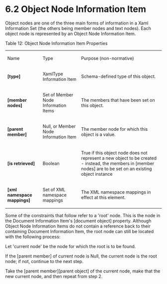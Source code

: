 <html dir="LTR" xmlns:mshelp="http://msdn.microsoft.com/mshelp" xmlns:ddue="http://ddue.schemas.microsoft.com/authoring/2003/5" xmlns:xlink="http://www.w3.org/1999/xlink" xmlns:tool="http://www.microsoft.com/tooltip"><body><input type="hidden" id="userDataCache" class="userDataStyle"><input type="hidden" id="hiddenScrollOffset"><img id="dropDownImage" style="display:none; height:0; width:0;" src="../local/drpdown.gif"><img id="dropDownHoverImage" style="display:none; height:0; width:0;" src="../local/drpdown_orange.gif"><img id="collapseImage" style="display:none; height:0; width:0;" src="../local/collapse.gif"><img id="expandImage" style="display:none; height:0; width:0;" src="../local/exp.gif"><img id="collapseAllImage" style="display:none; height:0; width:0;" src="../local/collall.gif"><img id="expandAllImage" style="display:none; height:0; width:0;" src="../local/expall.gif"><img id="copyImage" style="display:none; height:0; width:0;" src="../local/copycode.gif"><img id="copyHoverImage" style="display:none; height:0; width:0;" src="../local/copycodeHighlight.gif"><div id="header"><h1 class="heading">6.2 Object Node Information Item</h1></div><div id="mainSection"><div id="mainBody"><div id="allHistory" class="saveHistory" onsave="saveAll()" onload="loadAll()"></div>




<p xmlns:wsd="http://wsdev.schemas.microsoft.com/authoring/2008/2" xmlns:msxsl="urn:schemas-microsoft-com:xslt" xmlns:script="urn:script" xmlns:build="urn:build">
<div id="sectionSection0" class="section" name="collapseableSection"><content xmlns="http://ddue.schemas.microsoft.com/authoring/2003/5" xmlns:wsd="http://wsdev.schemas.microsoft.com/authoring/2008/2" xmlns:msxsl="urn:schemas-microsoft-com:xslt" xmlns:script="urn:script" xmlns:build="urn:build">
				</content></div><div id="sectionSection1" class="section" name="collapseableSection"><content xmlns="http://ddue.schemas.microsoft.com/authoring/2003/5" xmlns:wsd="http://wsdev.schemas.microsoft.com/authoring/2008/2" xmlns:msxsl="urn:schemas-microsoft-com:xslt" xmlns:script="urn:script" xmlns:build="urn:build">
					<p xmlns="">Object nodes are one of the three main forms of information in a <mshelp:link keywords="777958b9-a118-4747-94cf-6f138abc56ef" tabindex="0">Xaml Information Set</mshelp:link> (the others being member nodes and text nodes). Each object node is represented by an Object Node Information Item.</p>
					<p xmlns="">Table 12: Object Node Information Item Properties</p>
					<p xmlns=""><b></b></p><table class="ProtocolAuthoredTable" xmlns=""><tr>
								<td id="ShadedCell">
									<p>Name</p>
								</td>
								<td id="ShadedCell">
									<p>Type</p>
								</td>
								<td id="ShadedCell">
									<p>Purpose (non-normative)</p>
								</td>
							</tr><tr>
							<td>
								<p>
									<b>[type]</b>
								</p>
							</td>
							<td>
								<p>
									<mshelp:link keywords="2c66ed32-eead-44a7-847d-baabda0d2856" tabindex="0">XamlType Information Item</mshelp:link>
								</p>
							</td>
							<td>
								<p>Schema-defined type of this object.</p>
							</td>
						</tr><tr>
							<td>
								<p>
									<b>[member nodes]</b>
								</p>
							</td>
							<td>
								<p>Set of <mshelp:link keywords="332b6dfa-e78e-4956-8302-3d901547e19e" tabindex="0">Member Node Information Items</mshelp:link></p>
							</td>
							<td>
								<p>The members that have been set on this object.</p>
							</td>
						</tr><tr>
							<td>
								<p>
									<b>[parent member]</b>
								</p>
							</td>
							<td>
								<p>Null, or <mshelp:link keywords="332b6dfa-e78e-4956-8302-3d901547e19e" tabindex="0">Member Node Information Item</mshelp:link></p>
							</td>
							<td>
								<p>The member node for which this object is a value.</p>
							</td>
						</tr><tr>
							<td>
								<p>
									<b>[is retrieved]</b>
								</p>
							</td>
							<td>
								<p>
									<mshelp:link keywords="1eb78057-226e-49ca-863a-b256590a4694" tabindex="0">Boolean</mshelp:link>
								</p>
							</td>
							<td>
								<p>True if this object node does not represent a new object to be created - instead, the members in [member nodes] are to be set on an existing object instance</p>
							</td>
						</tr><tr>
							<td>
								<p>
									<b>[xml namespace mappings]</b>
								</p>
							</td>
							<td>
								<p>Set of XML namespace mappings</p>
							</td>
							<td>
								<p>The XML namespace mappings in effect at this element.</p>
							</td>
						</tr></table>
					<p xmlns="">Some of the constraints that follow refer to a 'root' node. This is the node in the <mshelp:link keywords="ac671085-93f2-4ef0-86f6-bb543fabedcf" tabindex="0">Document Information Item's</mshelp:link> [document object] property. Although Object Node Information Items do not contain a reference back to their containing <mshelp:link keywords="ac671085-93f2-4ef0-86f6-bb543fabedcf" tabindex="0">Document Information Item</mshelp:link>, the root node can still be located with the following process:</p>
					<p xmlns="">Let 'current node' be the node for which the root is to be found.</p>
					<p xmlns="">If the [parent member] of current node is Null, the current node is the root node; if not, continue to the next step.</p>
					<p xmlns="">Take the [parent member][parent object] of the current node, make that the new current node, and then repeat from step 2.</p>
				</content></div><!--[if gte IE 5]>
			<tool:tip element="languageFilterToolTip" avoidmouse="false"/>
		<![endif]--></div><a name="feedback"></a><span></span></div></body></html>
